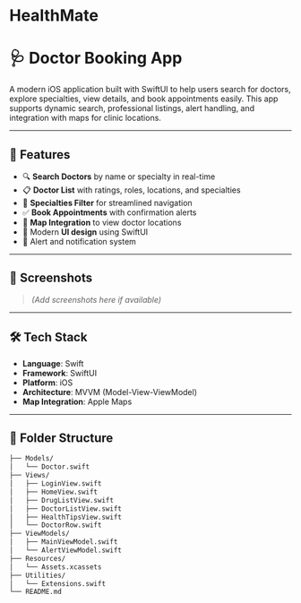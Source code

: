 # HealthMate
# 🩺 Doctor Booking App

A modern iOS application built with SwiftUI to help users search for doctors, explore specialties, view details, and book appointments easily. This app supports dynamic search, professional listings, alert handling, and integration with maps for clinic locations.

---

## 🚀 Features

- 🔍 **Search Doctors** by name or specialty in real-time
- 📋 **Doctor List** with ratings, roles, locations, and specialties
- 📁 **Specialties Filter** for streamlined navigation
- ✅ **Book Appointments** with confirmation alerts
- 📍 **Map Integration** to view doctor locations
- 🎨 Modern **UI design** using SwiftUI
- 💬 Alert and notification system

---

## 📱 Screenshots

> *(Add screenshots here if available)*

---

## 🛠️ Tech Stack

- **Language**: Swift
- **Framework**: SwiftUI
- **Platform**: iOS
- **Architecture**: MVVM (Model-View-ViewModel)
- **Map Integration**: Apple Maps

---

## 📂 Folder Structure

```bash
├── Models/
│   └── Doctor.swift
├── Views/
│   ├── LoginView.swift
│   ├── HomeView.swift
│   ├── DrugListView.swift
│   ├── DoctorListView.swift
│   ├── HealthTipsView.swift
│   └── DoctorRow.swift
├── ViewModels/
│   ├── MainViewModel.swift
│   └── AlertViewModel.swift
├── Resources/
│   └── Assets.xcassets
├── Utilities/
│   └── Extensions.swift
└── README.md
